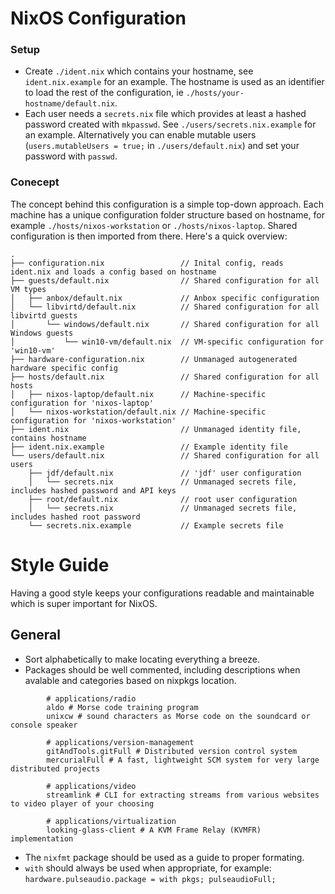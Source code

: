 # NixOS Configuration

### Setup

* Create `./ident.nix` which contains your hostname, see `ident.nix.example` for an example. The hostname is used as an identifier to load the rest of the configuration, ie `./hosts/your-hostname/default.nix`.
* Each user needs a `secrets.nix` file which provides at least a hashed password created with `mkpasswd`. See `./users/secrets.nix.example` for an example. Alternatively you can enable mutable users (`users.mutableUsers = true;` in `./users/default.nix`) and set your password with `passwd`.


### Conecept

The concept behind this configuration is a simple top-down approach. Each machine has a unique configuration folder structure based on hostname, for example `./hosts/nixos-workstation` or `./hosts/nixos-laptop`. Shared configuration is then imported from there. Here's a quick overview:
```
.
├── configuration.nix                 // Inital config, reads ident.nix and loads a config based on hostname
├── guests/default.nix                // Shared configuration for all VM types
│   ├── anbox/default.nix             // Anbox specific configuration
│   └── libvirtd/default.nix          // Shared configuration for all libvirtd guests
│       └── windows/default.nix       // Shared configuration for all Windows guests
│           └── win10-vm/default.nix  // VM-specific configuration for 'win10-vm'
├── hardware-configuration.nix        // Unmanaged autogenerated hardware specific config
├── hosts/default.nix                 // Shared configuration for all hosts
│   ├── nixos-laptop/default.nix      // Machine-specific configuration for 'nixos-laptop'
│   └── nixos-workstation/default.nix // Machine-specific configuration for 'nixos-workstation'
├── ident.nix                         // Unmanaged identity file, contains hostname
├── ident.nix.example                 // Example identity file
└── users/default.nix                 // Shared configuration for all users
    ├── jdf/default.nix               // 'jdf' user configuration
    │   └── secrets.nix               // Unmanaged secrets file, includes hashed password and API keys
    ├── root/default.nix              // root user configuration
    │   └── secrets.nix               // Unmanaged secrets file, includes hashed root password
    └── secrets.nix.example           // Example secrets file
```

# Style Guide

Having a good style keeps your configurations readable and maintainable which is super important for NixOS.

## General

* Sort alphabetically to make locating everything a breeze.
* Packages should be well commented, including descriptions when avalable and categories based on nixpkgs location.
```
        # applications/radio
        aldo # Morse code training program
        unixcw # sound characters as Morse code on the soundcard or console speaker

        # applications/version-management
        gitAndTools.gitFull # Distributed version control system
        mercurialFull # A fast, lightweight SCM system for very large distributed projects

        # applications/video
        streamlink # CLI for extracting streams from various websites to video player of your choosing

        # applications/virtualization
        looking-glass-client # A KVM Frame Relay (KVMFR) implementation
```
* The `nixfmt` package should be used as a guide to proper formating.
* `with` should always be used when appropriate, for example: `hardware.pulseaudio.package = with pkgs; pulseaudioFull;`